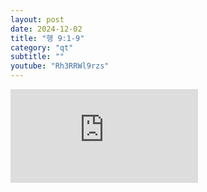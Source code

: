 ```yaml
---
layout: post
date: 2024-12-02
title: "행 9:1-9"
category: "qt"
subtitle: ""
youtube: "Rh3RRWl9rzs"
---
```


<div class="youtube margin-large">
    <iframe src="https://www.youtube.com/embed/Rh3RRWl9rzs" title="YouTube video player" frameborder="0" allow="accelerometer; autoplay; clipboard-write; encrypted-media; gyroscope; picture-in-picture; web-share" allowfullscreen></iframe>
</div>

